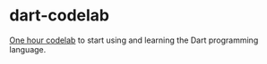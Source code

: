 dart-codelab
============

[One hour codelab](https://www.dartlang.org/codelabs/darrrt) to start using
and learning the Dart programming language.

